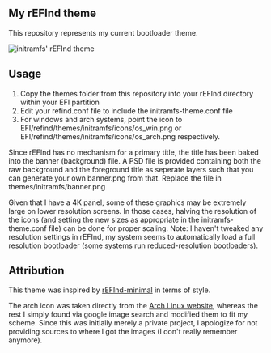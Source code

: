 ## My rEFInd theme

This repository represents my current bootloader theme.

![initramfs' rEFInd theme](https://i.imgur.com/8ddmLhT.png)

## Usage

1. Copy the themes folder from this repository into your rEFInd directory within your EFI partition
2. Edit your refind.conf file to include the initramfs-theme.conf file
3. For windows and arch systems, point the icon to EFI/refind/themes/initramfs/icons/os_win.png or EFI/refind/themes/initramfs/icons/os_arch.png respectively.

Since rEFInd has no mechanism for a primary title, the title has been baked into the banner (background) file. A PSD file is provided containing both the raw background and the foreground title as seperate layers such that you can generate your own banner.png from that.
Replace the file in themes/initramfs/banner.png

Given that I have a 4K panel, some of these graphics may be extremely large on lower resolution screens. In those cases, halving the resolution of the icons (and setting the new sizes as appropriate in the initramfs-theme.conf file) can be done for proper scaling. Note: I haven't tweaked any resolution settings in rEFInd, my system seems to automatically load a full resolution bootloader (some systems run reduced-resolution bootloaders). 

## Attribution

This theme was inspired by [rEFInd-minimal](https://github.com/EvanPurkhiser/rEFInd-minimal/) in terms of style.

The arch icon was taken directly from the [Arch Linux website](https://www.archlinux.org/art/), whereas the rest I simply found via google image search and modified them to fit my scheme.
Since this was initially merely a private project, I apologize for not providing sources to where I got the images (I don't really remember anymore). 
